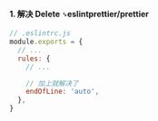 #### 1. 解决 Delete `␍`eslintprettier/prettier

```javascript
// .eslintrc.js
module.exports = {
  // ...
  rules: {
    // ...

    // 加上就解决了
    endOfLine: 'auto',
  },
}
```
